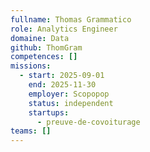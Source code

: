 ```yaml
---
fullname: Thomas Grammatico
role: Analytics Engineer
domaine: Data
github: ThomGram
competences: []
missions:
  - start: 2025-09-01
    end: 2025-11-30
    employer: Scopopop
    status: independent
    startups:
      - preuve-de-covoiturage
teams: []
---
```

